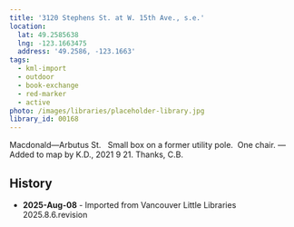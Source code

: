 ```yaml
---
title: '3120 Stephens St. at W. 15th Ave., s.e.'
location:
  lat: 49.2585638
  lng: -123.1663475
  address: '49.2586, -123.1663'
tags:
  - kml-import
  - outdoor
  - book-exchange
  - red-marker
  - active
photo: /images/libraries/placeholder-library.jpg
library_id: 00168
---
```

Macdonald—Arbutus St.  
Small box on a former utility pole.  One chair.
—Added to map by K.D., 2021 9 21. Thanks, C.B.

## History
- **2025-Aug-08** - Imported from Vancouver Little Libraries 2025.8.6.revision
